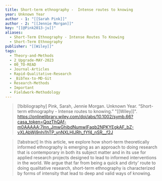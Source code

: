 ```yaml
---
title: Short-term ethnography -  Intense routes to knowing
year: Unknown Year
author - 1: "[[Sarah Pink]]"
author - 2: "[[Jennie Morgan]]"
key: "[[@Pink2013-ju]]"
aliases:
  - Short-Term Ethnography - Intense Routes To Knowing
  - Short-Term Ethnography
publisher: "[[Wiley]]"
tags:
  - Theory-and-Methods
  - 2_Upgrade-MAY-2023
  - 00_TO-READ
  - Journal-Articles
  - Rapid-Qualitative-Research
  - _BibTex-to-MD-Git
  - Research-Methods
  - Important
  - Fieldwork-Methodology
---
```


> [!bibliography]
> Pink, Sarah, Jennie Morgan. Unknown Year. “Short-term ethnography -  Intense routes to knowing.” "[[Wiley]]". https://onlinelibrary.wiley.com/doi/abs/10.1002/symb.66?casa_token=QqzThQAf-m0AAAAA:7lnn_JmwGhibdNumwIFaqb2NPKYEgkAF_bZ-vXLAbWj9nhi1hTP_ynNXLHIJRh_fYf4_nSR__f2J

> [!abstract]
> In this article, we explore how short-term theoretically informed ethnography is emerging as an approach to doing research that is contemporary in both its subject matter and in its use for applied research projects designed to lead to informed interventions in the world. We argue that far from being a quick and dirty' route to doing qualitative research, short-term ethnography is characterized by forms of intensity that lead to deep and valid ways of knowing.